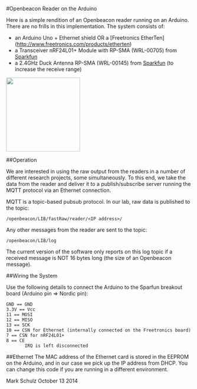 #Openbeacon Reader on the Arduino

Here is a simple rendition of an Openbeacon reader running on an Arduino. There are no frills in this implementation.  The system consists of:

* an Arduino Uno + Ethernet shield OR a [Freetronics EtherTen] (http://www.freetronics.com/products/etherten)
* a Transceiver nRF24L01+ Module with RP-SMA (WRL-00705) from [Sparkfun](https://www.sparkfun.com/products/705)
* a 2.4GHz Duck Antenna RP-SMA (WRL-00145) from [Sparkfun](https://www.sparkfun.com/products/145) (to increase the receive range)


<img src="http://ceit.uq.edu.au/system/files/blog/obarduinoreader.jpg" width="200px" height="200px"/>

##Operation

We are interested in using the raw output from  the readers in a number of different research projects, some simultaneously.  To this end, we take the data from the reader and deliver it to a publish/subscribe server running the MQTT protocol via an Ethernet connection. 

MQTT is a topic-based pubsub protocol.  In our lab, raw data is published to the topic:

```
/openbeacon/LIB/fastRaw/reader/<IP address>/
```

Any other messages from the reader are sent to the topic: 

```
/openbeacon/LIB/log
```
The current version of the software only reports on this log topic if a received message is NOT 16 bytes long (the size of an Openbeacon message).

##Wiring the System

Use the following details to connect the Arduino to the Sparfun breakout board (Arduino pin => Nordic pin):
```
GND == GND
3.3V == Vcc
11 == MOSI
12 == MISO
13 == SCK
10 == CSN for Ethernet (internally connected on the Freetronics board)
7 == CSN for nRF24L01+
8 == CE
       IRQ is left disconnected
```

##Ethernet
The MAC address of the Ethernet card is stored in the EEPROM on the Arduino, and in our case we pick up the IP address from DHCP.  You can change this code if you are running in a different environment.

Mark Schulz
October 13 2014

